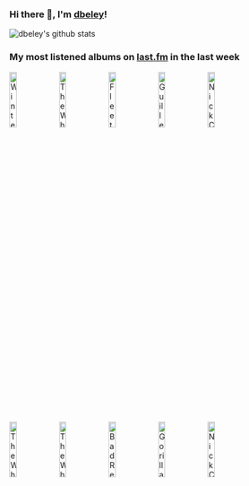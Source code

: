 ### Hi there 👋, I'm [dbeley](https://dbeley.ovh/en)!

![dbeley's github stats](https://github-readme-stats.vercel.app/api?username=dbeley)

### My most listened albums on [last.fm](https://www.last.fm/user/d_beley) in the last week

[<img src='https://lastfm.freetls.fastly.net/i/u/300x300/e241cde264da4a7890699e3e82589daa.jpg' width='16%' height='16%' alt='Wintersleep - Untitled'>](https://www.last.fm/music/wintersleep/untitled)&nbsp;
[<img src='https://lastfm.freetls.fastly.net/i/u/300x300/bebb8d10584476637dd9bb715d4c0b59.jpg' width='16%' height='16%' alt='The Who - Tommy'>](https://www.last.fm/music/the%2bwho/tommy)&nbsp;
[<img src='https://lastfm.freetls.fastly.net/i/u/300x300/89d9161344804e1c9723c2ce6191a3e6.png' width='16%' height='16%' alt='Fleetwood Mac - Tusk'>](https://www.last.fm/music/fleetwood%2bmac/tusk)&nbsp;
[<img src='https://lastfm.freetls.fastly.net/i/u/300x300/5c28f1a8eb502e5316fdbcaa1daa7b83.png' width='16%' height='16%' alt='Guillemots - Through The Windowpane'>](https://www.last.fm/music/guillemots/through%2bthe%2bwindowpane)&nbsp;
[<img src='https://lastfm.freetls.fastly.net/i/u/300x300/8413102090134ccd997de61974324e0e.jpg' width='16%' height='16%' alt='Nick Cave & The Bad Seeds - Abattoir Blues / The Lyre of Orpheus'>](https://www.last.fm/music/nick%2bcave%2b%2526%2bthe%2bbad%2bseeds/abattoir%2bblues%2b%252f%2bthe%2blyre%2bof%2borpheus)&nbsp;
<br>
[<img src='https://lastfm.freetls.fastly.net/i/u/300x300/e68ee49abf6daf2f36a29cdf9089c9f3.jpg' width='16%' height='16%' alt='The Who - Quadrophenia'>](https://www.last.fm/music/the%2bwho/quadrophenia)&nbsp;
[<img src='https://lastfm.freetls.fastly.net/i/u/300x300/a6ac6c0f2a034c418b570fed0039ee05.png' width='16%' height='16%' alt='The Who - The Who Sell Out'>](https://www.last.fm/music/the%2bwho/the%2bwho%2bsell%2bout)&nbsp;
[<img src='https://lastfm.freetls.fastly.net/i/u/300x300/8ccf72110f0b145cd829451838b9e11e.jpg' width='16%' height='16%' alt='Bad Religion - Suffer'>](https://www.last.fm/music/bad%2breligion/suffer)&nbsp;
[<img src='https://lastfm.freetls.fastly.net/i/u/300x300/e7992fe6719da120eec34d74d8108335.png' width='16%' height='16%' alt='Gorilla Biscuits - Start Today'>](https://www.last.fm/music/gorilla%2bbiscuits/start%2btoday)&nbsp;
[<img src='https://lastfm.freetls.fastly.net/i/u/300x300/be24c7e60d244da89410c91a892aed61.png' width='16%' height='16%' alt='Nick Cave & The Bad Seeds - No More Shall We Part'>](https://www.last.fm/music/nick%2bcave%2b%2526%2bthe%2bbad%2bseeds/no%2bmore%2bshall%2bwe%2bpart)&nbsp;
<br>
